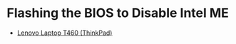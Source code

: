 # Flashing the BIOS to Disable Intel ME

- [Lenovo Laptop T460 (ThinkPad)](lenovo-t460-thinkpad/README.md)
